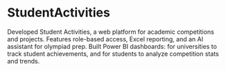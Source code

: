 # StudentActivities
Developed Student Activities, a web platform for academic competitions and projects. Features role-based access, Excel reporting, and an AI assistant for olympiad prep. Built Power BI dashboards: for universities to track student achievements, and for students to analyze competition stats and trends.
